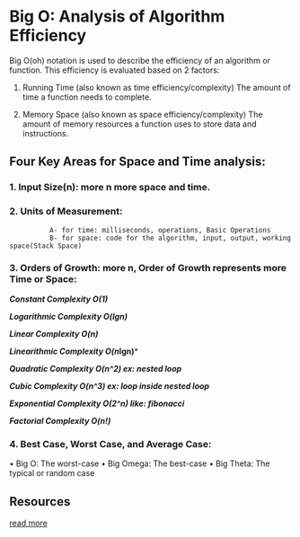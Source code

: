 # Big O: Analysis of Algorithm Efficiency

Big O(oh) notation is used to describe the efficiency of an algorithm or function. This efficiency is evaluated based on 2 factors:

1.	Running Time (also known as time efficiency/complexity)
The amount of time a function needs to complete.

2.	Memory Space (also known as space efficiency/complexity)
The amount of memory resources a function uses to store data and instructions.


## Four Key Areas for Space and Time analysis:
### 1.	Input Size(n): more n more space and time.

### 2.	Units of Measurement: 
              A- for time: milliseconds, operations, Basic Operations
              B- for space: code for the algorithm, input, output, working space(Stack Space)

### 3.	Orders of Growth:  more n, Order of Growth represents more  Time or  Space:
 

***Constant Complexity  O(1)*** 

***Logarithmic Complexity O(lgn)***

***Linear Complexity O(n)***

***Linearithmic Complexity O(n*lgn)***

***Quadratic Complexity O(n^2) ex: nested loop***

***Cubic Complexity  O(n^3) ex: loop inside nested loop***

***Exponential Complexity O(2^n) like: fibonacci*** 

***Factorial Complexity O(n!)***


### 4.	Best Case, Worst Case, and Average Case:
•	Big O: The worst-case 
•	Big Omega: The best-case 
•	Big Theta: The typical or random case 


## Resources
[read more](https://codefellows.github.io/common_curriculum/data_structures_and_algorithms/Code_401/class-05/resources/big_oh.html)

